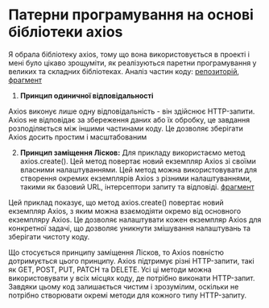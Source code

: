 # Патерни програмування на основі бібліотеки axios

Я обрала бібліотеку axios, тому що вона використовується в проекті і мені було цікаво зрощуміти, як реалізуються паретни програмування у великих та складних бібліотеках.
Аналіз частин коду: [репозиторій](https://github.com/axios/axios), [фрагмент](https://github.com/axios/axios/blob/v1.x/lib/axios.js)

1. **Принцип одиничної відповідальності**

Axios виконує лише одну відповідальність - він здійснює HTTP-запити. Axios не відповідає за збереження даних або їх обробку, це завдання розподіляється між іншими частинами коду. Це дозволяє зберігати Axios досить простим і масштабованим

2. **Принцип заміщення Лісков:**
   Для прикладу використаємо метод axios.create(). Цей метод повертає новий екземпляр Axios зі своїми власними налаштуваннями. Цей метод можна використовувати для створення окремих екземплярів Axios з різними налаштуваннями, такими як базовий URL, інтерсептори запиту та відповіді.
   [фрагмент](https://github.com/axios/axios/blob/v1.x/lib/axios.js)

Цей приклад показує, що метод axios.create() повертає новий екземпляр Axios, з яким можна взаємодіяти окремо від основного екземпляру Axios. Це дозволяє налаштувати кожен екземпляр Axios для конкретної задачі, що дозволяє уникнути змішування налаштувань та зберігати чистоту коду.

Що стосується принципу заміщення Лісков, то Axios повністю дотримується цього принципу. Axios підтримує різні HTTP-запити, такі як GET, POST, PUT, PATCH та DELETE. Усі ці методи можна використовувати у всіх місцях коду, де потрібно виконати HTTP-запит. Завдяки цьому код залишається чистим і зрозумілим, оскільки не потрібно створювати окремі методи для кожного типу HTTP-запиту.
